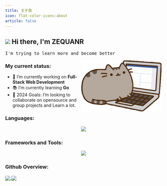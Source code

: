 ```yaml
---
title: 关于我
icon: flat-color-icons:about
article: false
---
```


## <img src="https://raw.githubusercontent.com/MartinHeinz/MartinHeinz/master/wave.gif" width="30px"> Hi there, I'm ZEQUANR

<pre>
I'm trying to learn more and become better
</pre>

<img src="./image/cat_on_the_keyboard.gif" width="260" align="right" alt="">

### My current status:

- 🔭 I’m currently working on <strong>Full-Stack Web Development</strong>
- 📚 I’m currently learning <strong>Go</strong>
- 🥅 2024 Goals: I’m looking to collaborate on opensource and group projects and Learn a lot.

### Languages:

<p align="center">
  <a href="https://skillicons.dev">
    <img src="https://skillicons.dev/icons?i=js,html,css,c,go,mongodb,mysql" />
  </a>
</p>

### Frameworks and Tools:

<p align="center">
  <a href="https://skillicons.dev">
    <img src="https://skillicons.dev/icons?i=react,vue,tailwind,nginx" />
  </a>
</p>

### Github Overview:

<a href="https://github.com/anuraghazra/github-readme-stats">
  <img height=225 align="center" src="https://github-readme-stats.vercel.app/api?username=ZEQUANR&count_private=true&theme=react&rank_icon=github" />
</a>
<a href="https://github.com/anuraghazra/convoychat">
  <img height=225 align="center"  src="https://github-readme-stats.vercel.app/api/top-langs/?username=ZEQUANR&theme=vue-dark" />
</a>
